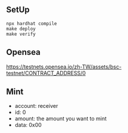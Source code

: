 ## SetUp
```
npx hardhat compile
make deploy
make verify
```
## Opensea
https://testnets.opensea.io/zh-TW/assets/bsc-testnet/CONTRACT_ADDRESS/0

## Mint
- account: receiver
- id: 0
- amount: the amount you want to mint
- data: 0x00
